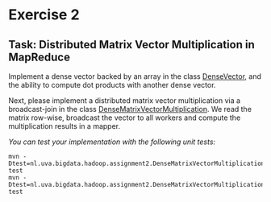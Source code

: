 # Exercise 2

## Task: Distributed Matrix Vector Multiplication in MapReduce

Implement a dense vector backed by an array in the class [DenseVector](DenseVector.java), and the ability to compute dot products with another dense vector. 

Next, please implement a distributed matrix vector multiplication via a broadcast-join in the class [DenseMatrixVectorMultiplication](DenseMatrixVectorMultiplication.java). We read the matrix row-wise, broadcast the vector to all workers and compute the multiplication results in a mapper.


_You can test your implementation with the following unit tests:_
```
mvn -Dtest=nl.uva.bigdata.hadoop.assignment2.DenseMatrixVectorMultiplicationLocalTest test
mvn -Dtest=nl.uva.bigdata.hadoop.assignment2.DenseMatrixVectorMultiplicationClusterTest test
```
